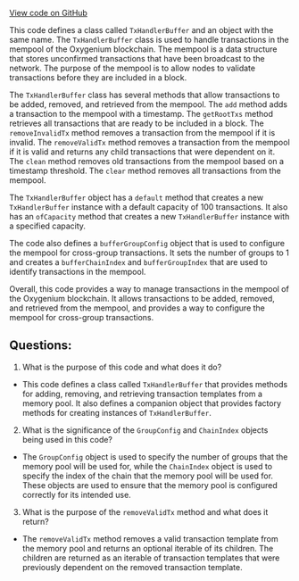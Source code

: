 [View code on GitHub](https://github.com/oxygenium/oxygenium/flow/src/main/scala/org/oxygenium/flow/mempool/TxHandlerBuffer.scala)

This code defines a class called `TxHandlerBuffer` and an object with the same name. The `TxHandlerBuffer` class is used to handle transactions in the mempool of the Oxygenium blockchain. The mempool is a data structure that stores unconfirmed transactions that have been broadcast to the network. The purpose of the mempool is to allow nodes to validate transactions before they are included in a block.

The `TxHandlerBuffer` class has several methods that allow transactions to be added, removed, and retrieved from the mempool. The `add` method adds a transaction to the mempool with a timestamp. The `getRootTxs` method retrieves all transactions that are ready to be included in a block. The `removeInvalidTx` method removes a transaction from the mempool if it is invalid. The `removeValidTx` method removes a transaction from the mempool if it is valid and returns any child transactions that were dependent on it. The `clean` method removes old transactions from the mempool based on a timestamp threshold. The `clear` method removes all transactions from the mempool.

The `TxHandlerBuffer` object has a `default` method that creates a new `TxHandlerBuffer` instance with a default capacity of 100 transactions. It also has an `ofCapacity` method that creates a new `TxHandlerBuffer` instance with a specified capacity.

The code also defines a `bufferGroupConfig` object that is used to configure the mempool for cross-group transactions. It sets the number of groups to 1 and creates a `bufferChainIndex` and `bufferGroupIndex` that are used to identify transactions in the mempool.

Overall, this code provides a way to manage transactions in the mempool of the Oxygenium blockchain. It allows transactions to be added, removed, and retrieved from the mempool, and provides a way to configure the mempool for cross-group transactions.
## Questions: 
 1. What is the purpose of this code and what does it do?
- This code defines a class called `TxHandlerBuffer` that provides methods for adding, removing, and retrieving transaction templates from a memory pool. It also defines a companion object that provides factory methods for creating instances of `TxHandlerBuffer`.

2. What is the significance of the `GroupConfig` and `ChainIndex` objects being used in this code?
- The `GroupConfig` object is used to specify the number of groups that the memory pool will be used for, while the `ChainIndex` object is used to specify the index of the chain that the memory pool will be used for. These objects are used to ensure that the memory pool is configured correctly for its intended use.

3. What is the purpose of the `removeValidTx` method and what does it return?
- The `removeValidTx` method removes a valid transaction template from the memory pool and returns an optional iterable of its children. The children are returned as an iterable of transaction templates that were previously dependent on the removed transaction template.